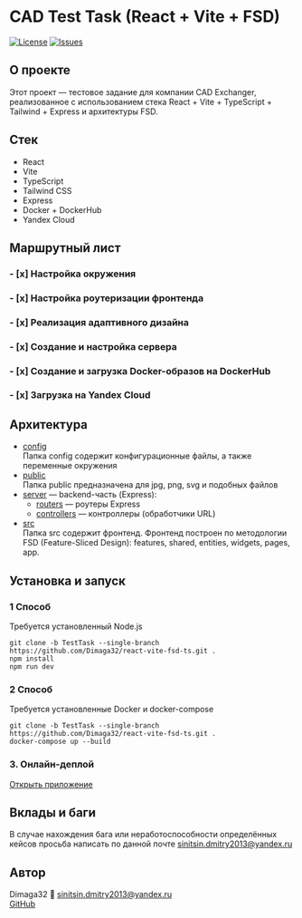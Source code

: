 # CAD Test Task (React + Vite + FSD)

[![License](https://img.shields.io/github/license/Dimaga32/react-vite-fsd-ts.svg)](https://github.com/Dimaga32/react-vite-fsd-ts/blob/main/LICENSE)
[![Issues](https://img.shields.io/github/issues/Dimaga32/react-vite-fsd-ts.svg)](https://github.com/Dimaga32/react-vite-fsd-ts/issues)

## О проекте

Этот проект — тестовое задание для компании CAD Exchanger,
реализованное с использованием стека
React + Vite + TypeScript + Tailwind + Express и архитектуры FSD.

## Стек

- React
- Vite
- TypeScript
- Tailwind CSS
- Express
- Docker + DockerHub
- Yandex Cloud

## Маршрутный лист

### - [x] Настройка окружения

### - [x] Настройка роутеризации фронтенда

### - [x] Реализация адаптивного дизайна

### - [x] Создание и настройка сервера

### - [x] Создание и загрузка Docker-образов на DockerHub

### - [x] Загрузка на Yandex Cloud

## Архитектура

- [config](./config)  
  Папка config содержит конфигурационные файлы, а также переменные окружения
- [public](./public)  
  Папка public предназначена для jpg, png, svg и подобных файлов
- [server](./server) — backend-часть (Express):
  - [routers](./server/routers) — роутеры Express
  - [controllers](./server/controllers) — контроллеры (обработчики URL)
- [src](./src)  
  Папка src содержит фронтенд. Фронтенд построен по методологии FSD (Feature-Sliced Design): features, shared, entities, widgets, pages, app.

## Установка и запуск

### 1 Способ

Требуется установленный Node.js

```
git clone -b TestTask --single-branch https://github.com/Dimaga32/react-vite-fsd-ts.git .
npm install
npm run dev
```

### 2 Способ

Требуется установленные Docker и docker-compose

```
git clone -b TestTask --single-branch https://github.com/Dimaga32/react-vite-fsd-ts.git .
docker-compose up --build
```

### 3. Онлайн-деплой

[Открыть приложение](https://your-deployed-url.com)

## Вклады и баги

В случае нахождения бага или неработоспособности определённых кейсов просьба написать по данной почте sinitsin.dmitry2013@yandex.ru

## Автор

Dimaga32
📧 sinitsin.dmitry2013@yandex.ru  
[GitHub](https://github.com/Dimaga32)
